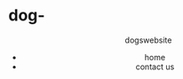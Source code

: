 # dog-
<!Doctype html>
<html>
<head>
<title>
dog website
</title>
<link rel="style sheet" herf="">

</head>
<body>
<!-- batool -->
<header>
<nav> 
<div> 
dogswebsite

</div>
<ul>
<li><a target="_blank" herfhttps://m.facebook.com/">home</a></li>


<li>contact us</li>
</ul>
</nav>

</header>
<main> 







</main>
</body>
</html>



